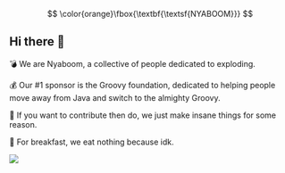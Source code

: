 $$
\color{orange}\fbox{\textbf{\textsf{NYABOOM}}}
$$

## Hi there 👋

💣 We are Nyaboom, a collective of people dedicated to exploding.

💰 Our #1 sponsor is the Groovy foundation, dedicated to helping people move away from Java and switch to the almighty Groovy.

🌈 If you want to contribute then do, we just make insane things for some reason.

🍿 For breakfast, we eat nothing because idk.


<img src="https://upload.wikimedia.org/wikipedia/commons/thumb/3/36/Groovy-logo.svg/1200px-Groovy-logo.svg.png">
